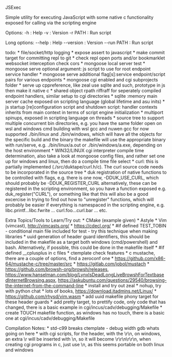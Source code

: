 JSExec

Simple utility for executing JavaScript with some native c functionality exposed for calling via
the scripting engine

Options:
 -h      : Help
 -v      : Version
 -r PATH : Run script

Long options:
 --help     : Help
 --version  : Version
 --run PATH : Run script

todo:
	* file/socket/http logging
	* expose assert to javascript
	* make commit target for committing repl to git
	* check repl open ports and/or bookmarklet websocket interception check cors
	* mongoose local server test
	* mongoose serve optional argument: js script to use for root endpoint service handler
	* mongoose serve additional flag[s]:service endpoint/script pairs for various endpoints
	* mongoose cgi enabled and cgi subprojects folder
	* serve up cppreference, like zeal
	  use sqlite and such, prototype in js then make it native c
	* shared object rpath riffraff for seperately compiled endpoint handlers, similar setup to cgi directories
	* sqlite :memory main server cache exposed on scripting language (global lifetime and asu inits)
	* js startup [re]configuration script and shutdown script: handler contexts inherits from main context
          in terms of script engine initialization
	* multiport spinups, exposed in scripting language on threads
	* source tree to support multiple concurrent bin directories, e.g. you have the same folder open on wsl and windows cmd building with wsl gcc and nuwen gcc
          for now supported ./bin/linux and ./bin/windows, which will have all the objects for the specific build and the binary
          the makefile will use the appropriate binary with run/serve, e.g. ./bin/linux/a.out or ./bin/windows/a.exe, depending on the
          host environment
        * WIN32/LINUX cgi interpreter compile time determination, also take a look
          at mongoose config files, and rather set one up for windows and linux, then
          do a compile time file select
	* curl: this is partially implemented (./src/duktape/curl.h/c). The curl source code needs to be incorporated in the source tree
	* duk registration of native functions to be controlled with flags, e.g. there is one now, -DDUK_USE_CURL, which should probably be -DDUK_REGISTER_CURL
	  alternatively, these can be registered in the scripting environment, so you have a function exposed e.g. duk_register("CURL"), or something like that
	  this will also be a good excercise in trying to find out how to "unregister" functions, which will probably be easier if everything
	  is namespaced in the scripting engine, e.g. libc.printf...libc.fwrite   ...   curl.foo...curl.bar  ...  etc.

Extra Topics/Tools to Learn/Try out:
	* CMake (example given)
	* Astyle
	* Vim (vimcast), http://vimcasts.org/
	* https://cdecl.org/
	* #if defined TEST_TOBIN - conditional main file included for test - try this technique when making libraries
	* uuid generation of header guard identifiers, this should be included in the makefile as a target
	  both windows (cmd/powershell) and bash. Alternatively, if possible, this could be done in the
	  makefile itself
	* #if defined __cplusplus in c files
	* ctemplate check features
	* c mustache, there are a couple of options, find a zeroconf one
		* https://github.com/x86-64/mustache-c/tree/master/src
		* https://gitlab.com/jobol/mustach
	* https://github.com/browsh-org/browsh/releases, https://www.hanselman.com/blog/LynxIsDeadLongLiveBrowshForTextbasedInternetBrowsing.aspx, https://askubuntu.com/questions/29540/browsing-the-internet-from-the-command-line
	* install and try out zeal
	* nohup, try with python chat
	* lots of books, https://download.itadmins.net/Linux/
	* https://github.com/rhysd/vim.wasm
	* add uuid makefile phony target for these header guards
	* add pretty target, to prettify code, only code that has changed, there is a basic example in cgi/incus/cadv/debugging/Makefile
	* create TOUCH makefile function, as windows has no touch, there is a basic one at cgi/incus/cadv/debugging/Makefile

Compilation Notes:
	* std-c99 breaks ctemplate - debug width gdb whats going on here
	* with cgi scripts, for the header, with the \r\n, on windows, an extra
	  \r will be inserted with \n, so it will become \r\r\n\r\r\n,
	  when creating cgi programs in c, just use \n, as this seems portable
	  on both linux and windows
